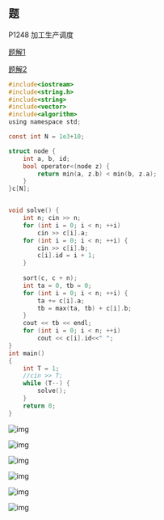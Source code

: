 

## 题
P1248  加工生产调度

[题解1](https://www.cnblogs.com/cax1165/p/6070951.html)

[题解2](https://blog.csdn.net/m0_74176921/article/details/134459110)

```c
#include<iostream>
#include<string.h>
#include<string>
#include<vector>
#include<algorithm>
using namespace std;

const int N = 1e3+10;

struct node {
	int a, b, id;
	bool operator<(node z) {
		return min(a, z.b) < min(b, z.a);
	}
}c[N];


void solve() {
	int n; cin >> n;
	for (int i = 0; i < n; ++i)
		cin >> c[i].a;
	for (int i = 0; i < n; ++i) {
		cin >> c[i].b;
		c[i].id = i + 1;
	}
		
	sort(c, c + n);
	int ta = 0, tb = 0;
	for (int i = 0; i < n; ++i) {
		ta += c[i].a;
		tb = max(ta, tb) + c[i].b;
	}
	cout << tb << endl;
	for (int i = 0; i < n; ++i)
		cout << c[i].id<<" ";
}
int main()
{
	int T = 1;
	//cin >> T;
	while (T--) {
		solve();
	}
	return 0;
}
```



![img](https://img-blog.csdn.net/20180511184822203?watermark/2/text/aHR0cHM6Ly9ibG9nLmNzZG4ubmV0L2JxdzE4NzQ0MDE4MDQ0/font/5a6L5L2T/fontsize/400/fill/I0JBQkFCMA==/dissolve/70)

![img](https://img-blog.csdn.net/20180511184851991?watermark/2/text/aHR0cHM6Ly9ibG9nLmNzZG4ubmV0L2JxdzE4NzQ0MDE4MDQ0/font/5a6L5L2T/fontsize/400/fill/I0JBQkFCMA==/dissolve/70)

![img](https://img-blog.csdn.net/20180511184916899?watermark/2/text/aHR0cHM6Ly9ibG9nLmNzZG4ubmV0L2JxdzE4NzQ0MDE4MDQ0/font/5a6L5L2T/fontsize/400/fill/I0JBQkFCMA==/dissolve/70)

![img](https://img-blog.csdn.net/20180511184945902?watermark/2/text/aHR0cHM6Ly9ibG9nLmNzZG4ubmV0L2JxdzE4NzQ0MDE4MDQ0/font/5a6L5L2T/fontsize/400/fill/I0JBQkFCMA==/dissolve/70)

![img](https://img-blog.csdn.net/20180511184954271?watermark/2/text/aHR0cHM6Ly9ibG9nLmNzZG4ubmV0L2JxdzE4NzQ0MDE4MDQ0/font/5a6L5L2T/fontsize/400/fill/I0JBQkFCMA==/dissolve/70)

![img](https://img-blog.csdn.net/20180511185019661?watermark/2/text/aHR0cHM6Ly9ibG9nLmNzZG4ubmV0L2JxdzE4NzQ0MDE4MDQ0/font/5a6L5L2T/fontsize/400/fill/I0JBQkFCMA==/dissolve/70)
